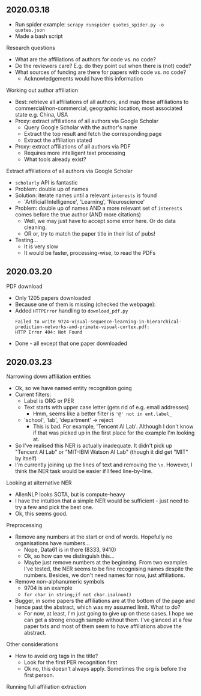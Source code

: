 ## 2020.03.18

- Run spider example: `scrapy runspider quotes_spider.py -o quotes.json`
- Made a bash script

Research questions

- What are the affiliations of authors for code vs. no code?
- Do the reviewers care? E.g. do they point out when there is (not) code?
- What sources of funding are there for papers with code vs. no code?
    - Acknowledgements would have this information

Working out author affiliation

- Best: retrieve all affiliations of all authors, and map these affiliations to commercial/non-commercial, geographic location, most associated state e.g. China, USA
- Proxy: extract affiliations of all authors via Google Scholar
    - Query Google Scholar with the author's name
    - Extract the top result and fetch the corresponding page
    - Extract the affiliation stated
- Proxy: extract affiliations of all authors via PDF
    - Requires more intelligent text processing
    - What tools already exist?

Extract affiliations of all authors via Google Scholar

- `scholarly` API is fantastic
- Problem: double up of names
- Solution: iterate names until a relevant `interests` is found
    - 'Artificial Intelligence', 'Learning', 'Neuroscience'
- Problem: double up of names AND a more relevant set of `interests` comes before the true author (AND more citations)
    - Well, we may just have to accept some error here. Or do data cleaning.
    - OR or, try to match the paper title in their list of pubs!
- Testing...
    - It is very slow
    - It would be faster, processing-wise, to read the PDFs

## 2020.03.20

PDF download

- Only 1205 papers downloaded
- Because one of them is missing (checked the webpage):
- Added `HTTPError` handling to `download_pdf.py`
    ```
    Failed to write 9724-visual-sequence-learning-in-hierarchical-prediction-networks-and-primate-visual-cortex.pdf:
    HTTP Error 404: Not Found
    ```
- Done - all except that one paper downloaded

## 2020.03.23

Narrowing down affiliation entities

- Ok, so we have named entity recognition going
- Current filters:
    - Label is ORG or PER
    - Text starts with upper case letter (gets rid of e.g. email addresses)
        - Hmm, seems like a better filter is `'@' not in ent.label_`
    - 'school', 'lab', 'department' -> reject
        - This is bad. For example, 'Tencent AI Lab'. Although I don't know if that was picked up in the first place for the example I'm looking at.
- So I've realised this NER is actually inadequate. It didn't pick up "Tencent AI Lab" or "MIT-IBM Watson AI Lab" (though it did get "MIT" by itself)
- I'm currently joining up the lines of text and removing the `\n`. However, I think the NER task would be easier if I feed line-by-line.

Looking at alternative NER

- AllenNLP looks SOTA, but is compute-heavy
- I have the intuition that a simple NER would be sufficient - just need to try a few and pick the best one.
- Ok, this seems good.

Preprocessing

- Remove any numbers at the start or end of words. Hopefully no organisations have numbers...
    - Nope, Data61 is in there (8333, 9410)
    - Ok, so how can we distinguish this...
    - Maybe just remove numbers at the beginning. From two examples I've tested, the NER seems to be fine recognising names despite the numbers. Besides, we don't need names for now, just affiliations.
- Remove non-alphanumeric symbols
    - 9704 is an example
    - `for char in string;if not char.isalnum()`
- Bugger, in some papers the affiliations are at the bottom of the page and hence past the abstract, which was my assumed limit. What to do?
    - For now, at least, I'm just going to give up on these cases. I hope we can get a strong enough sample without them. I've glanced at a few paper txts and most of them seem to have affiliations above the abstract.

Other considerations

- How to avoid org tags in the title?
    - Look for the first PER recognition first
    - Ok no, this doesn't always apply. Sometimes the org is before the first person.

Running full affiliation extraction
